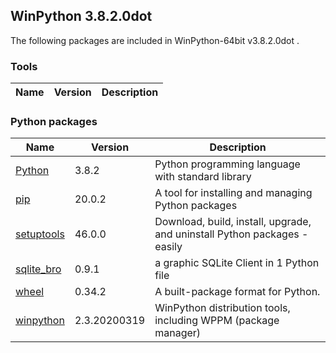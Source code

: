 ## WinPython 3.8.2.0dot 

The following packages are included in WinPython-64bit v3.8.2.0dot .

### Tools

Name | Version | Description
-----|---------|------------


### Python packages

Name | Version | Description
-----|---------|------------
[Python](http://www.python.org/) | 3.8.2 | Python programming language with standard library
[pip](https://pypi.org/project/pip) | 20.0.2 | A tool for installing and managing Python packages
[setuptools](https://pypi.org/project/setuptools) | 46.0.0 | Download, build, install, upgrade, and uninstall Python packages - easily
[sqlite_bro](https://pypi.org/project/sqlite_bro) | 0.9.1 | a graphic SQLite Client in 1 Python file
[wheel](https://pypi.org/project/wheel) | 0.34.2 | A built-package format for Python.
[winpython](http://winpython.github.io/) | 2.3.20200319 | WinPython distribution tools, including WPPM (package manager)